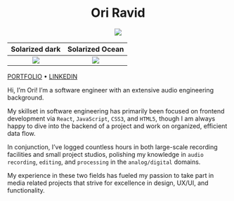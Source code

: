 <h1 align="center">Ori Ravid</h1>

<p align="center">
  <img src="https://media0.giphy.com/media/ZVik7pBtu9dNS/giphy.gif">
</p>

Solarized dark             |  Solarized Ocean
:-------------------------:|:-------------------------:
<img src="https://media0.giphy.com/media/ZVik7pBtu9dNS/giphy.gif">  |  <img src="https://media0.giphy.com/media/ZVik7pBtu9dNS/giphy.gif">

<p align="center">
  
  <a href="www.oriravid.com">PORTFOLIO</a> • <a href="https://www.linkedin.com/in/oriravid/">LINKEDIN</a>
</p>

<p align="center">

Hi, I’m Ori! I’m a software engineer with an extensive audio engineering background.

My skillset in software engineering has primarily been focused on frontend development via `React`, `JavaScript`, `CSS3`, and `HTML5`, though I am always happy to dive into the backend of a project and work on organized, efficient data flow.

In conjunction, I’ve logged countless hours in both large-scale recording facilities and small project studios, polishing my knowledge in `audio recording`, `editing`, and `processing` in the `analog/digital` domains.

My experience in these two fields has fueled my passion to take part in media related projects that strive for excellence in design, UX/UI, and functionality. 
</p>
